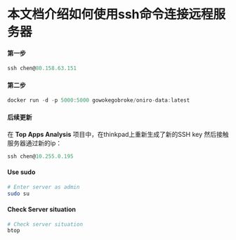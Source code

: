 # 本文档介绍如何使用ssh命令连接远程服务器

#### 第一步
```typescript
ssh chen@80.158.63.151
```

#### 第二步

```typescript
docker run -d -p 5000:5000 gowokegobroke/oniro-data:latest
```



#### 后续更新
在 **Top Apps Analysis** 项目中，在thinkpad上重新生成了新的SSH key
然后接触服务器通过新的ip：
```ts
ssh chen@10.255.0.195
```

#### Use sudo
```bash
# Enter server as admin
sudo su
```

#### Check Server situation
```bash
# Check server situation
btop
```
